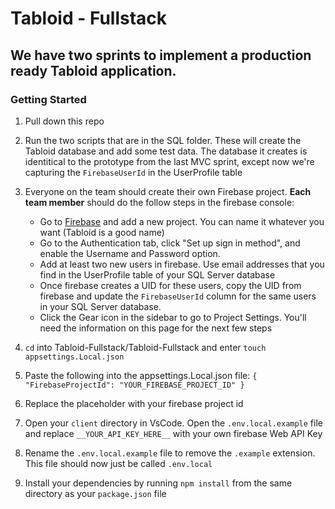 # Tabloid - Fullstack

## We have two sprints to implement a production ready Tabloid application.

### Getting Started

1. Pull down this repo

1. Run the two scripts that are in the SQL folder. These will create the Tabloid database and add some test data. The database it creates is identitical to the prototype from the last MVC sprint, except now we're capturing the `FirebaseUserId` in the UserProfile table

1. Everyone on the team should create their own Firebase project. **Each team member** should do the follow steps in the firebase console:

   - Go to [Firebase](https://console.firebase.google.com/u/0/) and add a new project. You can name it whatever you want (Tabloid is a good name)
   - Go to the Authentication tab, click "Set up sign in method", and enable the Username and Password option.
   - Add at least two new users in firebase. Use email addresses that you find in the UserProfile table of your SQL Server database
   - Once firebase creates a UID for these users, copy the UID from firebase and update the `FirebaseUserId` column for the same users in your SQL Server database.
   - Click the Gear icon in the sidebar to go to Project Settings. You'll need the information on this page for the next few steps

1. `cd` into Tabloid-Fullstack/Tabloid-Fullstack and enter `touch appsettings.Local.json`
1. Paste the following into the appsettings.Local.json file:
`
{
  "FirebaseProjectId": "YOUR_FIREBASE_PROJECT_ID"
}
`
1. Replace the placeholder with your firebase project id 

1. Open your `client` directory in VsCode. Open the `.env.local.example` file and replace `__YOUR_API_KEY_HERE__` with your own firebase Web API Key

1. Rename the `.env.local.example` file to remove the `.example` extension. This file should now just be called `.env.local`

1. Install your dependencies by running `npm install` from the same directory as your `package.json` file
